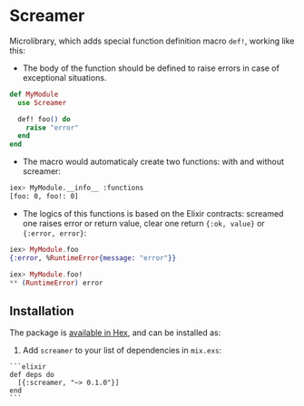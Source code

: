 # Screamer

Microlibrary, which adds special function definition macro `def!`, working like this:

* The body of the function should be defined to raise errors in case of exceptional situations.

```elixir
def MyModule
  use Screamer

  def! foo() do
    raise "error"
  end
end
```

* The macro would automaticaly create two functions: with and without screamer:
```bash
iex> MyModule.__info__ :functions
[foo: 0, foo!: 0]
```

* The logics of this functions is based on the Elixir contracts: screamed one raises error or return
value, clear one return `{:ok, value}` or `{:error, error}`:
```elixir
iex> MyModule.foo
{:error, %RuntimeError{message: "error"}}

iex> MyModule.foo!
** (RuntimeError) error
```

## Installation

The package is [available in Hex](https://hex.pm/packages/screamer), and can be installed as:

  1. Add `screamer` to your list of dependencies in `mix.exs`:

    ```elixir
    def deps do
      [{:screamer, "~> 0.1.0"}]
    end
    ```

